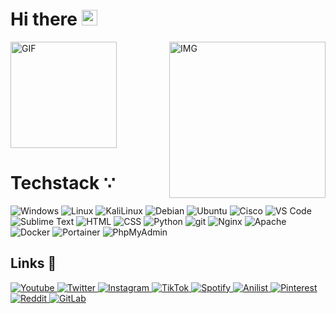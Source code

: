 # Hi there <img src="https://media.giphy.com/media/hvRJCLFzcasrR4ia7z/giphy.gif" width="25px">

<img class="img1" height="170px" alt="GIF" src="https://i.pinimg.com/originals/e4/26/70/e426702edf874b181aced1e2fa5c6cde.gif" />

<img style="float:right;" height="250px" alt="IMG" src="https://github-readme-stats.vercel.app/api/top-langs/?username=shwzr&hide_title=true&hide_border=true&langs_count=5&bg_color=00000000&text_color=777" />


# Techstack ∵

<img alt="Windows" src="https://img.shields.io/badge/Windows-0078D6?style=for-the-badge&logo=windows&logoColor=white"> <img alt="Linux" src="https://img.shields.io/badge/Linux-FCC624?style=for-the-badge&logo=linux&logoColor=black"> <img alt="KaliLinux" src="https://img.shields.io/badge/Kali_Linux-557C94?style=for-the-badge&logo=kali-linux&logoColor=white"> <img alt="Debian" src="https://img.shields.io/badge/Debian-A81D33?style=for-the-badge&logo=debian&logoColor=white"> <img alt="Ubuntu" src="https://img.shields.io/badge/Ubuntu-E95420?style=for-the-badge&logo=ubuntu&logoColor=white"> <img alt="Cisco" src="https://img.shields.io/static/v1?style=for-the-badge&message=Cisco&color=1BA0D7&logo=Cisco&logoColor=FFFFFF&label="> <img alt="VS Code" src="https://i.imgur.com/ryeVifj_d.webp?maxwidth=760&fidelity=grand"> <img alt="Sublime Text" src="https://img.shields.io/static/v1?style=for-the-badge&message=Sublime+Text&color=222222&logo=Sublime+Text&logoColor=FF9800&label="> <img alt="HTML" src="https://i.imgur.com/V9Y95DO_d.webp?maxwidth=760&fidelity=grand"> <img alt="CSS" src="https://i.imgur.com/C9Bif3O_d.webp?maxwidth=760&fidelity=grand"> <img alt="Python" src="https://img.shields.io/badge/Python-FFD43B?style=for-the-badge&logo=python&logoColor=blue"> <img alt="git" src="https://img.shields.io/badge/-Git-F05032?&style=for-the-badge&logo=git&logoColor=white" /> <img alt="Nginx" src="https://img.shields.io/badge/Nginx-009639?style=for-the-badge&logo=nginx&logoColor=white"> <img alt="Apache" src="https://img.shields.io/static/v1?style=for-the-badge&message=Apache&color=D22128&logo=Apache&logoColor=FFFFFF&label="> <img alt="Docker" src="https://img.shields.io/badge/-Docker-46a2f1?&style=for-the-badge&logo=docker&logoColor=white" /> <img alt="Portainer" src="https://img.shields.io/static/v1?style=for-the-badge&message=Portainer&color=222222&logo=Portainer&logoColor=13BEF9&label="> <img alt="PhpMyAdmin" src="https://img.shields.io/static/v1?style=for-the-badge&message=phpMyAdmin&color=6C78AF&logo=phpMyAdmin&logoColor=FFFFFF&label=">
<h2> Links 🔗</h2>
<p float="left">
<a href="https://www.youtube.com/channel/UCsWUThd4cMJY3OXT8depQTw" title="Redirect to YouTube">
    <img alt="Youtube" src="https://img.shields.io/badge/YouTube-FF0000?style=for-the-badge&logo=youtube&logoColor=white">
  </a>
  <a href="https://twitter.com/showzur" title="Redirect to Twitter">
    <img alt="Twitter" src="https://img.shields.io/badge/Twitter-1DA1F2?style=for-the-badge&logo=twitter&logoColor=white">
  </a>
  <a href="https://www.instagram.com/showzur/" title="Redirect to Instagram">
    <img alt="Instagram" src="https://img.shields.io/badge/Instagram-E4405F?style=for-the-badge&logo=instagram&logoColor=white">
  </a>
  <a href="https://www.tiktok.com/@showzur" title="Redirect to TikTok">
    <img alt="TikTok" src="https://img.shields.io/badge/TikTok-000000?style=for-the-badge&logo=tiktok&logoColor=white">
  </a>
  <a href="https://open.spotify.com/user/kaelinwalsh" title="Redirect to Spotify">
    <img alt="Spotify" src="https://img.shields.io/badge/Spotify-1ED760?style=for-the-badge&logo=spotify&logoColor=white">
  </a>
  <a href="https://anilist.co/user/showzur" title="Redirect to Anilist">
    <img alt="Anilist" src="https://img.shields.io/static/v1?style=for-the-badge&message=AniList&color=02A9FF&logo=AniList&logoColor=FFFFFF&label=">
  </a>
  <a href="https://www.pinterest.com/showzur/" title="Redirect to Pinterest">
    <img alt="Pinterest" src="https://img.shields.io/badge/Pinterest-%23E60023.svg?&style=for-the-badge&logo=Pinterest&logoColor=white">
  </a>
  <a href="https://www.reddit.com/user/Showzur" title="Redirect to Reddit">
    <img alt="Reddit" src="https://img.shields.io/badge/Reddit-FF4500?style=for-the-badge&logo=reddit&logoColor=white">
  </a>
  <a href="https://gitlab.com/shwzr" title="Redirect to GitLab">
    <img alt="GitLab" src="https://img.shields.io/badge/GitLab-330F63?style=for-the-badge&logo=gitlab&logoColor=white">
  </a>
</p>

